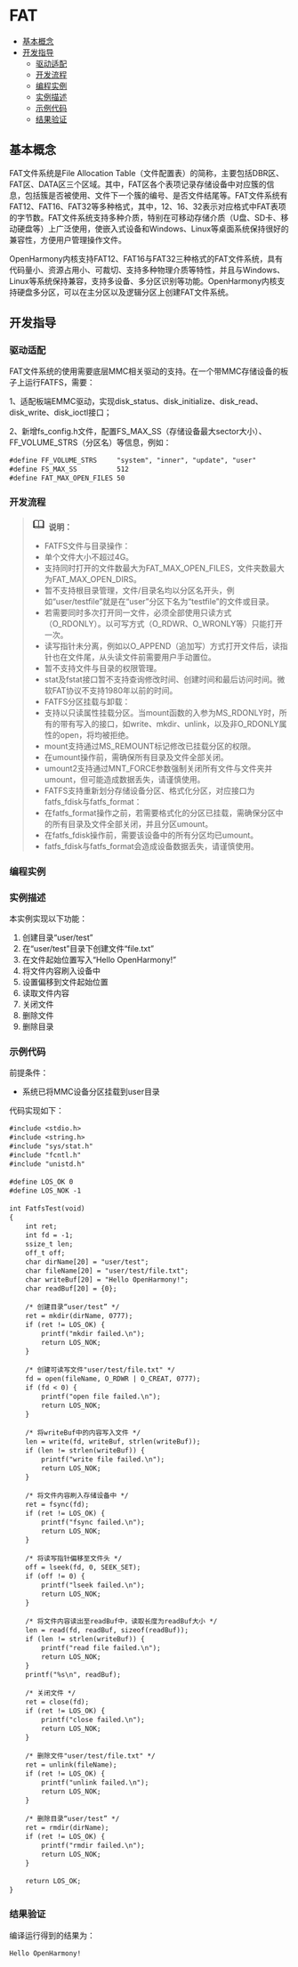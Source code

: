 # FAT<a name="ZH-CN_TOPIC_0000001153180399"></a>

-   [基本概念](#section1772629121418)
-   [开发指导](#section1149072811148)
    -   [驱动适配](#section19174939191414)
    -   [开发流程](#section131211626151513)
    -   [编程实例](#section206071303163)
    -   [实例描述](#section45337345313)
    -   [示例代码](#section119813171539)
    -   [结果验证](#section7987101232311)


## 基本概念<a name="section1772629121418"></a>

FAT文件系统是File Allocation Table（文件配置表）的简称，主要包括DBR区、FAT区、DATA区三个区域。其中，FAT区各个表项记录存储设备中对应簇的信息，包括簇是否被使用、文件下一个簇的编号、是否文件结尾等。FAT文件系统有FAT12、FAT16、FAT32等多种格式，其中，12、16、32表示对应格式中FAT表项的字节数。FAT文件系统支持多种介质，特别在可移动存储介质（U盘、SD卡、移动硬盘等）上广泛使用，使嵌入式设备和Windows、Linux等桌面系统保持很好的兼容性，方便用户管理操作文件。

OpenHarmony内核支持FAT12、FAT16与FAT32三种格式的FAT文件系统，具有代码量小、资源占用小、可裁切、支持多种物理介质等特性，并且与Windows、Linux等系统保持兼容，支持多设备、多分区识别等功能。OpenHarmony内核支持硬盘多分区，可以在主分区以及逻辑分区上创建FAT文件系统。

## 开发指导<a name="section1149072811148"></a>

### 驱动适配<a name="section19174939191414"></a>

FAT文件系统的使用需要底层MMC相关驱动的支持。在一个带MMC存储设备的板子上运行FATFS，需要：

1、适配板端EMMC驱动，实现disk\_status、disk\_initialize、disk\_read、disk\_write、disk\_ioctl接口；

2、新增fs\_config.h文件，配置FS\_MAX\_SS（存储设备最大sector大小）、FF\_VOLUME\_STRS（分区名）等信息，例如：

```
#define FF_VOLUME_STRS     "system", "inner", "update", "user"
#define FS_MAX_SS          512
#define FAT_MAX_OPEN_FILES 50
```

### 开发流程<a name="section131211626151513"></a>

>![](public_sys-resources/icon-note.gif) **说明：** 
>-   FATFS文件与目录操作：
>    -   单个文件大小不超过4G。
>    -   支持同时打开的文件数最大为FAT\_MAX\_OPEN\_FILES，文件夹数最大为FAT\_MAX\_OPEN\_DIRS。
>    -   暂不支持根目录管理，文件/目录名均以分区名开头，例如“user/testfile”就是在“user”分区下名为“testfile”的文件或目录。
>    -   若需要同时多次打开同一文件，必须全部使用只读方式（O\_RDONLY）。以可写方式（O\_RDWR、O\_WRONLY等）只能打开一次。
>    -   读写指针未分离，例如以O\_APPEND（追加写）方式打开文件后，读指针也在文件尾，从头读文件前需要用户手动置位。
>    -   暂不支持文件与目录的权限管理。
>    -   stat及fstat接口暂不支持查询修改时间、创建时间和最后访问时间。微软FAT协议不支持1980年以前的时间。
>-   FATFS分区挂载与卸载：
>    -   支持以只读属性挂载分区。当mount函数的入参为MS\_RDONLY时，所有的带有写入的接口，如write、mkdir、unlink，以及非O\_RDONLY属性的open，将均被拒绝。
>    -   mount支持通过MS\_REMOUNT标记修改已挂载分区的权限。
>    -   在umount操作前，需确保所有目录及文件全部关闭。
>    -   umount2支持通过MNT\_FORCE参数强制关闭所有文件与文件夹并umount，但可能造成数据丢失，请谨慎使用。
>-   FATFS支持重新划分存储设备分区、格式化分区，对应接口为fatfs\_fdisk与fatfs\_format：
>    -   在fatfs\_format操作之前，若需要格式化的分区已挂载，需确保分区中的所有目录及文件全部关闭，并且分区umount。
>    -   在fatfs\_fdisk操作前，需要该设备中的所有分区均已umount。
>    -   fatfs\_fdisk与fatfs\_format会造成设备数据丢失，请谨慎使用。

### 编程实例<a name="section206071303163"></a>

### 实例描述<a name="section45337345313"></a>

本实例实现以下功能：

1.  创建目录“user/test”
2.  在“user/test”目录下创建文件“file.txt”
3.  在文件起始位置写入“Hello OpenHarmony!”
4.  将文件内容刷入设备中
5.  设置偏移到文件起始位置
6.  读取文件内容
7.  关闭文件
8.  删除文件
9.  删除目录

### 示例代码<a name="section119813171539"></a>

前提条件：

-   系统已将MMC设备分区挂载到user目录

代码实现如下：

```
#include <stdio.h>
#include <string.h>
#include "sys/stat.h"
#include "fcntl.h"
#include "unistd.h"

#define LOS_OK 0
#define LOS_NOK -1

int FatfsTest(void) 
{     
    int ret;
    int fd = -1;
    ssize_t len;
    off_t off;
    char dirName[20] = "user/test";
    char fileName[20] = "user/test/file.txt";
    char writeBuf[20] = "Hello OpenHarmony!";
    char readBuf[20] = {0};

    /* 创建目录“user/test” */
    ret = mkdir(dirName, 0777);
    if (ret != LOS_OK) {
        printf("mkdir failed.\n");
        return LOS_NOK;
    }

    /* 创建可读写文件"user/test/file.txt" */
    fd = open(fileName, O_RDWR | O_CREAT, 0777);
    if (fd < 0) {
        printf("open file failed.\n");
        return LOS_NOK;
    }

    /* 将writeBuf中的内容写入文件 */
    len = write(fd, writeBuf, strlen(writeBuf));
    if (len != strlen(writeBuf)) {
        printf("write file failed.\n");
        return LOS_NOK;
    }

    /* 将文件内容刷入存储设备中 */
    ret = fsync(fd);
    if (ret != LOS_OK) {
        printf("fsync failed.\n");
        return LOS_NOK;
    }

    /* 将读写指针偏移至文件头 */
    off = lseek(fd, 0, SEEK_SET);
    if (off != 0) {
        printf("lseek failed.\n");
        return LOS_NOK;
    }

    /* 将文件内容读出至readBuf中，读取长度为readBuf大小 */
    len = read(fd, readBuf, sizeof(readBuf));
    if (len != strlen(writeBuf)) {
        printf("read file failed.\n");
        return LOS_NOK;
    }
    printf("%s\n", readBuf);

    /* 关闭文件 */
    ret = close(fd);
    if (ret != LOS_OK) {
        printf("close failed.\n");
        return LOS_NOK;
    }

    /* 删除文件"user/test/file.txt" */
    ret = unlink(fileName);
    if (ret != LOS_OK) {
        printf("unlink failed.\n");
        return LOS_NOK;
    }

    /* 删除目录“user/test” */
    ret = rmdir(dirName);
    if (ret != LOS_OK) {
        printf("rmdir failed.\n");
        return LOS_NOK;
    }

    return LOS_OK;
}
```

### 结果验证<a name="section7987101232311"></a>

编译运行得到的结果为：

```
Hello OpenHarmony!
```

